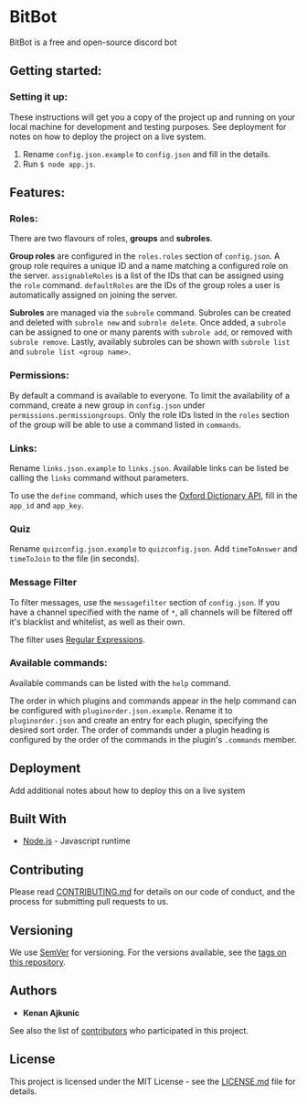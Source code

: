 
# BitBot

BitBot is a free and open-source discord bot

## Getting started:

### Setting it up:

These instructions will get you a copy of the project up and running on your local machine for development and testing purposes. See deployment for notes on how to deploy the project on a live system.

1. Rename `config.json.example` to `config.json` and fill in the details.
2. Run `$ node app.js`.

## Features:

### Roles:

There are two flavours of roles, **groups** and **subroles**.

**Group roles** are configured in the `roles.roles` section of `config.json`. A group role requires a unique ID and a name matching a configured role on the server. `assignableRoles` is a list of the IDs that can be assigned using the `role` command. `defaultRoles` are the IDs of the group roles a user is automatically assigned on joining the server.

**Subroles** are managed via the `subrole` command. Subroles can be created and deleted with `subrole new` and `subrole delete`. Once added, a `subrole` can be assigned to one or many parents with `subrole add`, or removed with `subrole remove`. Lastly, availably subroles can be shown with `subrole list` and `subrole list <group name>`.

### Permissions:

By default a command is available to everyone. To limit the availability of a command, create a new group in `config.json` under `permissions.permissiongroups`. Only the role IDs listed in the `roles` section of the group will be able to use a command listed in `commands`.

### Links:

Rename `links.json.example` to `links.json`. Available links can be listed be calling the `links` command without parameters.

To use the `define` command, which uses the [Oxford Dictionary API](https://developer.oxforddictionaries.com/), fill in the `app_id` and `app_key`.

### Quiz

Rename `quizconfig.json.example` to `quizconfig.json`. Add `timeToAnswer` and `timeToJoin` to the file (in seconds).

### Message Filter

To filter messages, use the `messagefilter` section of `config.json`. If you have a channel specified with the name of `*`, all channels will be filtered off it's blacklist and whitelist, as well as their own.

The filter uses [Regular Expressions](https://developer.mozilla.org/en-US/docs/Web/JavaScript/Guide/Regular_Expressions).

### Available commands:

Available commands can be listed with the `help` command.

The order in which plugins and commands appear in the help command can be configured with `pluginorder.json.example`. Rename it to `pluginorder.json` and create an entry for each plugin, specifying the desired sort order. The order of commands under a plugin heading is configured by the order of the commands in the plugin's `.commands` member.

## Deployment

Add additional notes about how to deploy this on a live system

## Built With

* [Node.js](https://nodejs.org/en/) - Javascript runtime

## Contributing

Please read [CONTRIBUTING.md](https://gist.github.com/PurpleBooth/b24679402957c63ec426) for details on our code of conduct, and the process for submitting pull requests to us.

## Versioning

We use [SemVer](http://semver.org/) for versioning. For the versions available, see the [tags on this repository](https://github.com/your/project/tags).

## Authors

* **Kenan Ajkunic**

See also the list of [contributors](https://github.com/your/project/contributors) who participated in this project.

## License

This project is licensed under the MIT License - see the [LICENSE.md](LICENSE.md) file for details.
